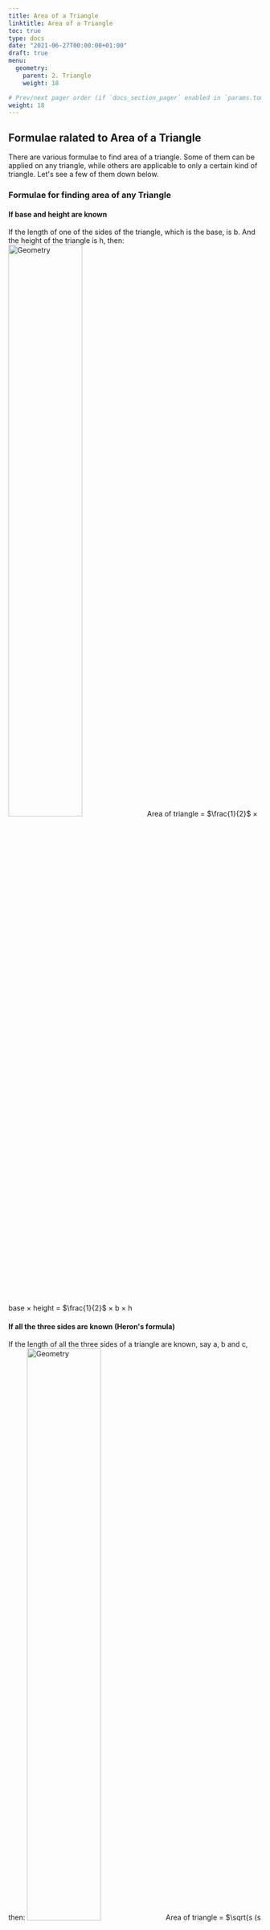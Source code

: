 ```yaml
---
title: Area of a Triangle 
linktitle: Area of a Triangle  
toc: true
type: docs
date: "2021-06-27T00:00:00+01:00"
draft: true
menu:
  geometry:
    parent: 2. Triangle
    weight: 18

# Prev/next pager order (if `docs_section_pager` enabled in `params.toml`)
weight: 18
---
```


## Formulae ralated to Area of a Triangle 

There are various formulae to find area of a triangle. Some of them can be applied on any triangle, while others are applicable to only a certain kind of triangle. Let's see a few of them down below. 

### Formulae for finding area of any Triangle 

#### If base and height are known

If the length of one of the sides of the triangle, which is the base, is b. And the height of the triangle is h, then:
<img src="../../../media/geometry/triangle-10.png" alt="Geometry" style="width:54%;height:54%;">
Area of triangle = $\frac{1}{2}$ × base × height = $\frac{1}{2}$ × b × h

#### If all the three sides are known (Heron's formula)

If the length of all the three sides of a triangle are known, say a, b and c, then:
<img src="../../../media/geometry/triangle-11.png" alt="Geometry" style="width:54%;height:54%;">
Area of triangle = $\sqrt{s (s - a) (s - b) (s - c)}$, where s = $\frac{a + b + c}{2}$

#### If all the three medians are known

If the length of all the three medians of a triangle are known, say p, q and r, then:
<img src="../../../media/geometry/triangle-11.png" alt="Geometry" style="width:54%;height:54%;">
Area of triangle = $\frac{4}{3} \sqrt{z (z - p) (z - q) (z - r)}$, where z = $\frac{p + q + r}{2}$


### Formulae for finding area of Equilateral Triangle 

We can find the area of an equilateral triangle, if either its side or height is given. 

Let's assume the length of a side of an equilateral triangle to be a, and its height as h. 

{{% alert note %}}
First of all, let us get to know the relation between side and height of an equilateral triangle. <br>
<img src="../../../media/geometry/triangle-12.png" alt="Geometry" style="width:54%;height:54%;">
Height of an equilateral triangle, h = $\frac{\sqrt{3}}{2}$ × a <br>
Or Length of any side of equilateral triangle, a = $\frac{2}{\sqrt{3}}$ × h <br>
(So, in equilateral triangle, Side : Height = 2 : $\sqrt{3}$ )
{{% /alert %}}

Area of equilateral triangle = $\frac{\sqrt{3}}{4} × a^2$

Or Area of equilateral triangle = $\frac{h^2}{\sqrt{3}}$


### Formulae for finding area of Isosceles Triangle 

In an isosceles triangle, two sides are equal. 

Let the two equal sides be of length b, and the third side be of length a. 
<img src="../../../media/geometry/triangle-13.png" alt="Geometry" style="width:54%;height:54%;">

Area of isosceles triangle = $\frac{a}{4} \sqrt{4b^2 - a^2}$

{{% alert note %}}
Height of isosceles triangle = $\frac{1}{2} \sqrt{4b^2 - a^2}$
{{% /alert %}}


## Properties ralated to Area of a Triangle 

### Property 1

If we join the midpoints of the sides of a triangle, we get four congruent triangles, each of which is similar to the original bigger triangle.
<img src="../../../media/geometry/triangle-14.png" alt="Geometry" style="width:54%;height:54%;">
All the four small triangles are equal in area.

### Property 2

If two triangles have the same base (or same base length), and are between the same parallel lines (i.e. their height is the same), then their area will be equal.
<img src="../../../media/geometry/triangle-15.png" alt="Geometry" style="width:54%;height:54%;">
If AB ∥ PQ, then, Area of ∆ABC = Area of ∆ABD

{{% alert note %}}
If a triangle and a parallelogram have the same base (or same base length), and are between the same parallel lines (i.e. their height is the same), then the area of the triangle will be half of area of the parallelogram.
<img src="../../../media/geometry/triangle-16.png" alt="Geometry" style="width:54%;height:54%;">
Area of ∆ABC = $\frac{1}{2}$ × Area of parallelogram ABQP
{{% /alert %}}

### Property 3

If we drop a line from any vertex of a triangle onto the opposite side, then it obviously will divide the original triangle into two parts, as shown below:
<img src="../../../media/geometry/triangle-17.png" alt="Geometry" style="width:54%;height:54%;">
The ratio of the area of these two triangles will be equal to the ratio between their bases. <br>
That is, $\frac{Area \hspace{1ex} of \hspace{1ex} ∆ABD}{Area \hspace{1ex} of \hspace{1ex} ∆ADC}$ = $\frac{BD}{DC}$

{{% alert note %}}
For Example, Median of a triangle will divide it into two triangles having equal area.
{{% /alert %}}

### Property 4: Maximum Possible Area

#### Property 4a

If you are given the perimeter of a triangle, then what kind of a triangle will you draw so that it has the maximum possible area? 

The answer is equilateral triangle. 

In other words, if two or more triangles have the same perimeter, then the equilateral triangle will have the maximum area.
<img src="../../../media/geometry/triangle-18.png" alt="Geometry" style="width:54%;height:54%;">
Area of ∆ABC > Area of ∆PQR

#### Property 4b

If you are given a circle, then what kind of a triangle will you draw inside it, so that it has the maximum possible area? 

The answer is again the same - equilateral triangle. 

In other words, if two or more triangles are inscribed in a circle, then the equilateral triangle will have the maximum area.

